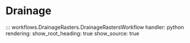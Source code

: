 # Drainage

::: workflows.DrainageRasters.DrainageRastersWorkflow
    handler: python
    rendering:
        show_root_heading: true
        show_source: true